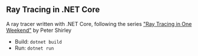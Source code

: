 ## Ray Tracing in .NET Core

A ray tracer written with .NET Core, following the series ["Ray Tracing in One Weekend"](http://in1weekend.blogspot.com/2016/01/ray-tracing-in-one-weekend.html) by Peter Shirley

- Build: `dotnet build`
- Run: `dotnet run`
